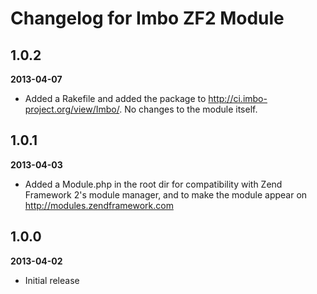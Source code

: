 Changelog for Imbo ZF2 Module
=============================

1.0.2
-----
__2013-04-07__

* Added a Rakefile and added the package to http://ci.imbo-project.org/view/Imbo/. No changes to the module itself.

1.0.1
-----
__2013-04-03__

*  Added a Module.php in the root dir for compatibility with Zend Framework 2's module manager, and to make the module appear on http://modules.zendframework.com

1.0.0
-----
__2013-04-02__

* Initial release
